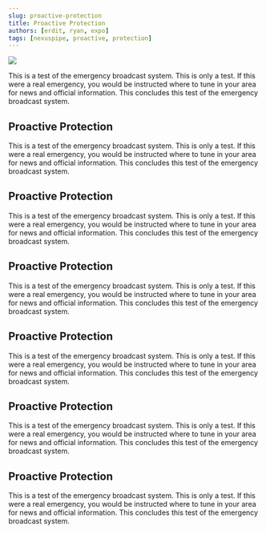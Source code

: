 ```yaml
---
slug: proactive-protection
title: Proactive Protection
authors: [erdit, ryan, expo]
tags: [nexuspipe, proactive, protection]
---
```


![](/img/cards/lipsum.png)

This is a test of the emergency broadcast system. This is only a test. If this were a real emergency, you would be instructed where to tune in your area for news and official information. This concludes this test of the emergency broadcast system.

<!--truncate-->

## Proactive Protection

This is a test of the emergency broadcast system. This is only a test. If this were a real emergency, you would be instructed where to tune in your area for news and official information. This concludes this test of the emergency broadcast system.

## Proactive Protection

This is a test of the emergency broadcast system. This is only a test. If this were a real emergency, you would be instructed where to tune in your area for news and official information. This concludes this test of the emergency broadcast system.

## Proactive Protection

This is a test of the emergency broadcast system. This is only a test. If this were a real emergency, you would be instructed where to tune in your area for news and official information. This concludes this test of the emergency broadcast system.

## Proactive Protection

This is a test of the emergency broadcast system. This is only a test. If this were a real emergency, you would be instructed where to tune in your area for news and official information. This concludes this test of the emergency broadcast system.

## Proactive Protection

This is a test of the emergency broadcast system. This is only a test. If this were a real emergency, you would be instructed where to tune in your area for news and official information. This concludes this test of the emergency broadcast system.

## Proactive Protection

This is a test of the emergency broadcast system. This is only a test. If this were a real emergency, you would be instructed where to tune in your area for news and official information. This concludes this test of the emergency broadcast system.
